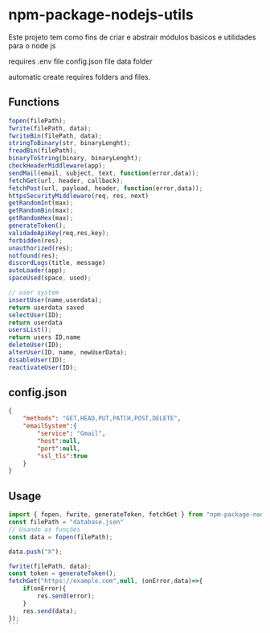 # npm-package-nodejs-utils
Este projeto tem como fins de criar e abstrair módulos basicos e utilidades para o node js

requires
.env file
config.json file
data folder

automatic create requires folders and files.

## Functions
```js
fopen(filePath);
fwrite(filePath, data);
fwriteBin(filePath, data);
stringToBinary(str, binaryLenght);
freadBin(filePath);
binaryToString(binary, binaryLenght);
checkHeaderMiddleware(app);
sendMail(email, subject, text, function(error,data));
fetchGet(url, header, callback);
fetchPost(url, payload, header, function(error,data));
httpsSecurityMiddleware(req, res, next)
getRandomInt(max);
getRandomBin(max);
getRandomHex(max);
generateToken();
validadeApiKey(req,res,key);
forbidden(res);
unauthorized(res);
notfound(res);
discordLogs(title, message)
autoLoader(app);
spaceUsed(space, used);

// user system
insertUser(name,userdata);
return userdata saved
selectUser(ID);
return userdata
usersList();
return users ID,name
deleteUser(ID);
alterUser(ID, name, newUserData);
disableUser(ID);
reactivateUser(ID);
```

## config.json
```json
{
    "methods": "GET,HEAD,PUT,PATCH,POST,DELETE",
    "emailSystem":{
        "service": "Gmail",
        "host":null,
        "port":null,
        "ssl_tls":true
    }
}
```

## Usage

````js
import { fopen, fwrite, generateToken, fetchGet } from "npm-package-nodejs-utils-lda";
const filePath = "database.json"
// Usando as funções
const data = fopen(filePath);

data.push("X");

fwrite(filePath, data);
const token = generateToken();
fetchGet("https://example.com",null, (onError,data)=>{
    if(onError){
        res.send(error);
    }
    res.send(data);
});
```